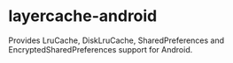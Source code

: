 # layercache-android

Provides LruCache, DiskLruCache, SharedPreferences and
EncryptedSharedPreferences support for Android.
